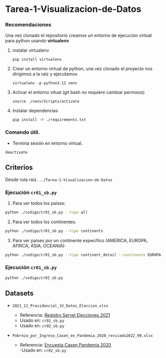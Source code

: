 # Tarea-1-Visualizacion-de-Datos

### **Recomendaciones**

Una vez clonado el repositorio creamos un entorno de ejecución virtual para python usando **virtualenv**

1) instalar virtualenv

   ```
   pip install virtualenv
   ```
2) Crear un entorno virtual de python, una vez clonado el proyecto nos dirigimos a la raiz y ejecutamos

   ```
   virtualenv -p python3.12 venv
   ```
3) Activar el entorno vitual (git bash no requiere cambiar permisos)

   ```
   source ./venv/Scripts/activate
   ```
4) Instalar dependencias

   ```
   pip install -r ./requirements.txt
   ```
### Comando útil.  
 - Termina sesión en entorno virtual.   

```
deactivate  
```

## Criterios
Desde ruta raiz. ```../Tarea-1-Visualizacion-de-Datos```  

### Ejecución `cr01_sb.py`  

1. Para ver todos los países:
```bash
python ./codigo/cr01_sb.py --tipo all
```

2. Para ver todos los continentes:
```bash
python ./codigo/cr01_sb.py --tipo continents
```

3. Para ver paises por un continente específico (AMERICA, EUROPA, AFRICA, ASIA, OCEANIA): 
```bash
python ./codigo/cr01_sb.py --tipo continent_detail --continente EUROPA 
```

### Ejecución `cr01_sb.py`   
```bash
python ./codigo/cr02_sb.py
```
## Datasets

-  `2021_11_Presidencial_1V_Datos_Eleccion.xlsx`  
   - Referencia: [Registro Servel Elecciones 2021](https://app.powerbi.com/view?r=eyJrIjoiYTkyYjBjMTAtN2NiMC00ZWQ5LTg4MDMtYzc5MWNiYWFjZGRhIiwidCI6IjI0ODMxZWJlLWQyNmQtNGQzMC05ZmE4LWVmM2MwMjQzYjMyZSIsImMiOjR9)  
   - Usado en: `cr01_sb.py`
   - Usado en: `cr02_sb.py`

-  `Pobreza_por_Ingreso_Casen_en_Pandemia_2020_revisado2022_09.xlsx`  
   - Referencia: [Encuesta Casen Pandemia 2020](https://observatorio.ministeriodesarrollosocial.gob.cl/encuesta-casen-en-pandemia-2020)  
   -Usado en: `cr02_sb.py`  